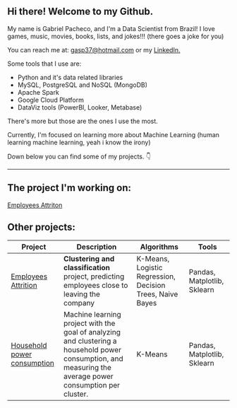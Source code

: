 ## **Hi there! Welcome to my Github.**

My name is Gabriel Pacheco, and I'm a Data Scientist from Brazil! 
I love games, music, movies, books, lists, and jokes!!! (there goes a joke for you)

You can reach me at: gasp37@hotmail.com
or my [LinkedIn.](linkedin.com/in/gabriel-pacheco37/)

Some tools that I use are:

- Python and it's data related libraries
- MySQL, PostgreSQL and NoSQL (MongoDB)
- Apache Spark
- Google Cloud Platform
- DataViz tools (PowerBI, Looker, Metabase)

There's more but those are the ones I use the most.

Currently, I'm focused on learning more about Machine Learning (human learning machine learning, yeah i know the irony)

Down below you can find some of my projects. 👇


---

## The project I'm working on:

[Employees Attriton](https://github.com/gasp37/employee-attrition-and-performance)

## Other projects:

|Project |Description | Algorithms|Tools|
|--------|------------|------|------|
|[Employees Attrition](https://github.com/gasp37/employee-attrition-and-performance)| **Clustering and classification** project, predicting employees close to leaving the company| K-Means, Logistic Regression, Decision Trees, Naive Bayes| Pandas, Matplotlib, Sklearn|
|[Household power consumption](https://github.com/gasp37/household-power-consumption)| Machine learning project with the goal of analyzing and clustering a household power consumption, and measuring the average power consumption per cluster. | K-Means | Pandas, Matplotlib, Sklearn|

